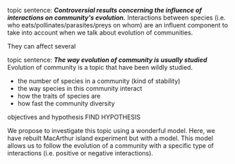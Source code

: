 

topic sentence: _**Controversial results concerning the influence of interactions on community's evolution.**_
Interactions between species (i.e. who eats/pollinates/parasites/preys on whom) are an influent component to take into account when we talk about evolution of communities.

They can affect several

topic sentence: _**The way evolution of community is usually studied**_
Evolution of community is a topic that have been wildly studied.
- the number of species in a community (kind of stability)
- the way species in this community interact
- how the traits of species are
- how fast the community diversity


objectives and hypothesis
FIND HYPOTHESIS


We propose to investigate this topic using a wonderful model. Here, we have rebuilt MacArthur island experiment but with a model. This model allows us to follow the evolution of a community with a specific type of interactions (i.e. positive or negative interactions).
